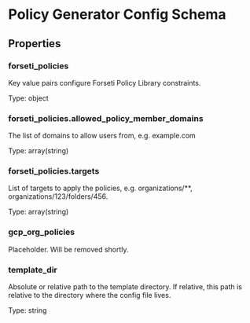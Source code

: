 # Policy Generator Config Schema

<!-- These files are auto generated -->

## Properties

### forseti_policies

Key value pairs configure Forseti Policy Library constraints.

Type: object

### forseti_policies.allowed_policy_member_domains

The list of domains to allow users from, e.g. example.com

Type: array(string)

### forseti_policies.targets

List of targets to apply the policies, e.g. organizations/**,
organizations/123/folders/456.

Type: array(string)

### gcp_org_policies

Placeholder. Will be removed shortly.

### template_dir

Absolute or relative path to the template directory. If relative, this path
is relative to the directory where the config file lives.

Type: string
